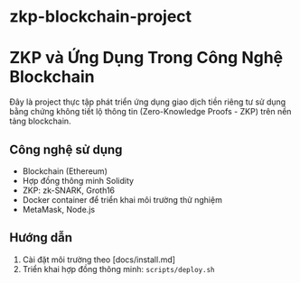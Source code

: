 # zkp-blockchain-project
# ZKP và Ứng Dụng Trong Công Nghệ Blockchain

Đây là project thực tập phát triển ứng dụng giao dịch tiền riêng tư sử dụng bằng chứng không tiết lộ thông tin (Zero-Knowledge Proofs - ZKP) trên nền tảng blockchain.

## Công nghệ sử dụng
- Blockchain (Ethereum)
- Hợp đồng thông minh Solidity
- ZKP: zk-SNARK, Groth16
- Docker container để triển khai môi trường thử nghiệm
- MetaMask, Node.js

## Hướng dẫn
1. Cài đặt môi trường theo [docs/install.md]
2. Triển khai hợp đồng thông minh: `scripts/deploy.sh`
